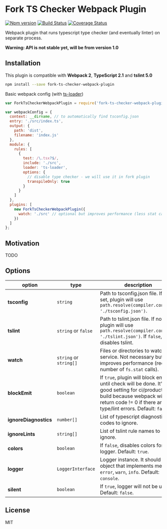 # Fork TS Checker Webpack Plugin
[![Npm version](https://img.shields.io/npm/v/@realytics/fork-ts-checker-webpack-plugin.svg?style=flat-square)](https://www.npmjs.com/package/@realytics/fork-ts-checker-webpack-plugin)
[![Build Status](https://travis-ci.org/realytics/fork-ts-checker-webpack-plugin.svg?branch=master)](https://travis-ci.org/realytics/fork-ts-checker-webpack-plugin)
[![Coverage Status](https://coveralls.io/repos/github/realytics/fork-ts-checker-webpack-plugin/badge.svg?branch=master)](https://coveralls.io/github/realytics/fork-ts-checker-webpack-plugin?branch=master)

Webpack plugin that runs typescript type checker (and eventually linter) on separate process.
 
**Warning: API is not stable yet, will be from version 1.0**

## Installation ##
This plugin is compatible with **Webpack 2**, **TypeScript 2.1** and **tslint 5.0**
```sh
npm install --save fork-ts-checker-webpack-plugin
```
Basic webpack config (with [ts-loader](https://github.com/TypeStrong/ts-loader))
```js
var ForkTsCheckerWebpackPlugin = require('fork-ts-checker-webpack-plugin');

var webpackConfig = {
  context: __dirname, // to automatically find tsconfig.json
  entry: './src/index.ts',
  output: {
    path: 'dist',
    filename: 'index.js'
  },
  module: {
    rules: [
      {
        test: /\.tsx?$/,
        include: './src',
        loader: 'ts-loader',
        options: {
          // disable type checker - we will use it in fork plugin
          transpileOnly: true 
        }
      }
    ]
  },
  plugins: [
    new ForkTsCheckerWebpackPlugin({
      watch: './src' // optional but improves performance (less stat calls)
    })
  ]
};
```

## Motivation ##
TODO

## Options ##
| option | type | description |
|--------|------|-------------|
|**tsconfig**| `string` | Path to tsconfig.json file. If not set, plugin will use `path.resolve(compiler.context, './tsconfig.json')`. |
|**tslint**| `string` or `false` | Path to tslint.json file. If not set, plugin will use `path.resolve(compiler.context, './tslint.json')`. If `false`, disables tslint.|
|**watch**| `string` or `string[]` | Files or directories to watch be service. Not necessary but improves performance (reduces number of `fs.stat` calls). |
|**blockEmit**| `boolean` | If `true`, plugin will block emit until check will be done. It's good setting for ci/production build because webpack will return code != 0 if there are type/lint errors. Default: `false`. | 
|**ignoreDiagnostics**| `number[]` | List of typescript diagnostic codes to ignore. |
|**ignoreLints**| `string[]` | List of tslint rule names to ignore. |
|**colors**| `boolean` | If `false`, disables colors for logger. Default: `true`. |
|**logger**| `LoggerInterface` | Logger instance. It should be object that implements method: `error`, `warn`, `info`. Default: `console`.|
|**silent**| `boolean` | If `true`, logger will not be used. Default: `false`.|

## License ##
MIT

